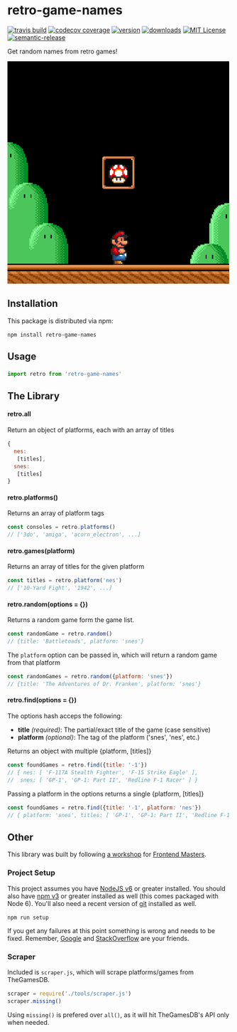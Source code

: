 # retro-game-names

[![travis build](https://img.shields.io/travis/GAntoine/retro-game-names.svg?style=flat-square)](https://travis-ci.org/GAntoine/retro-game-names)
[![codecov coverage](https://img.shields.io/codecov/c/github/GAntoine/retro-game-names.svg?style=flat-square)](https://codecov.io/github/GAntoine/retro-game-names)
[![version](https://img.shields.io/npm/v/retro-game-names.svg?style=flat-square)](http://npm.im/retro-game-names)
[![downloads](https://img.shields.io/npm/dm/retro-game-names.svg?style=flat-square)](http://npm-stat.com/charts.html?package=retro-game-names&from=2015-08-01)
[![MIT License](https://img.shields.io/npm/l/retro-game-names.svg?style=flat-square)](http://opensource.org/licenses/MIT)
[![semantic-release](https://img.shields.io/badge/%20%20%F0%9F%93%A6%F0%9F%9A%80-semantic--release-e10079.svg?style=flat-square)](https://github.com/semantic-release/semantic-release)

Get random names from retro games!

![retro-game-names](other/snes.gif)

## Installation

This package is distributed via npm:

```
npm install retro-game-names
```

## Usage
```javascript
import retro from 'retro-game-names'
```

## The Library

#### retro.all

Return an object of platforms, each with an array of titles
```javascript
{
  nes:
   [titles],
  snes:
   [titles]
}
```

#### retro.platforms()

Returns an array of platform tags
```javascript
const consoles = retro.platforms()
// ['3do', 'amiga', 'acorn_electron', ...]
```

#### retro.games(platform)

Returns an array of titles for the given platform
```javascript
const titles = retro.platform('nes')
// ['10-Yard Fight', '1942', ...]
```

#### retro.random(options = {})

Returns a random game form the game list.
```javascript
const randomGame = retro.random()
// {title: 'Battletoads', platform: 'snes'}
```

The `platform` option can be passed in, which will return a random game from that platform
```javascript
const randomGames = retro.random({platform: 'snes'})
// {title: 'The Adventures of Dr. Franken', platform: 'snes'}
```

#### retro.find(options = {})

The options hash acceps the following:
 - **title** *(required)*: The partial/exact title of the game (case sensitive)
 - **platform** *(optional)*: The tag of the platform ('snes', 'nes', etc.)

Returns an object with multiple {platform, [titles]}
```javascript
const foundGames = retro.find({title: '-1'})
// { nes: [ 'F-117A Stealth Fighter', 'F-15 Strike Eagle' ],
//  snes: [ 'GP-1', 'GP-1: Part II', 'Redline F-1 Racer' ] }
```

Passing a platform in the options returns a single {platform, [titles]}
```javascript
const foundGames = retro.find({title: '-1', platform: 'nes'})
// { platform: 'snes', titles: [ 'GP-1', 'GP-1: Part II', 'Redline F-1 Racer' ] }
```

## Other

This library was built by following [a workshop](http://kcd.im/fem-oss) for
[Frontend Masters](https://frontendmasters.com).

### Project Setup

This project assumes you have [NodeJS v6](http://nodejs.org/) or greater installed. You should
also have [npm v3](https://www.npmjs.com/) or greater installed as well (this comes packaged
with Node 6). You'll also need a recent version of [git](https://git-scm.com/) installed
as well.

```
npm run setup
```

If you get any failures at this point something is wrong and needs to be fixed. Remember,
[Google](https://google.com) and [StackOverflow](https://stackoverflow.com) are your friends.

### Scraper

Included is `scraper.js`, which will scrape platforms/games from TheGamesDB.
```javascript
scraper = require('./tools/scraper.js')
scraper.missing()
```
Using `missing()` is prefered over `all()`, as it will hit TheGamesDB's API only when needed.
